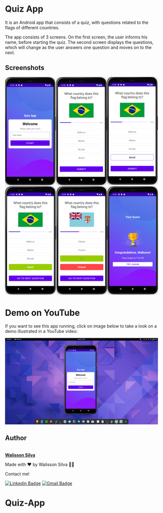 # Quiz App

It is an Android app that consists of a quiz, with questions related to the flags of different countries.

The app consists of 3 screens. On the first screen, the user informs his name, before starting the quiz. The second screen displays the questions, which will change as the user answers one question and moves on to the next.

## Screenshots

![Screenshot 1](/screenshots/screenshot-1.png)
![Screenshot 2](/screenshots/screenshot-2.png)

# Demo on YouTube

If you want to see this app running, click on image below to take a look on a demo illustrated in a YouTube video:

[![Screenshot Video](/screenshots/screenshot.png)](https://youtu.be/92zOdc_qVK4)

## Author

<a href="https://www.walissonsilva.com">
 <img style="border-radius: 50px;" src="https://avatars.githubusercontent.com/u/13500056?v=4" width="100px;" alt=""/>
 <br />
 <b>Walisson Silva</b></a>

Made with ❤️ by Walisson Silva 👋🏽

Contact me!

[![Linkedin Badge](https://img.shields.io/badge/LinkedIn-WalissonSilva-blue?style=flat-square&logo=Linkedin&logoColor=white&link=https://www.linkedin.com/in/walissonsilva/)](https://www.linkedin.com/in/walissonsilva/)
[![Gmail Badge](https://img.shields.io/badge/-walissonsilva10@gmail.com-c14438?style=flat-square&logo=Gmail&logoColor=white&link=mailto:walissonsilva10@gmail.com)](mailto:walissonsilva10@gmail.com)
# Quiz-App
